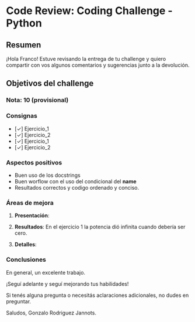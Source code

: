 # **Code Review: Coding Challenge - Python**

## Resumen

¡Hola Franco! Estuve revisando la entrega de tu challenge y quiero compartir con vos algunos comentarios y sugerencias junto a la devolución.

## Objetivos del challenge

### Nota: 10 (provisional)


### Consignas

- [✓] Ejercicio_1
- [✓] Ejercicio_2 
- [✓] Ejercicio_1
- [✓] Ejercicio_2  

### Aspectos positivos

- Buen uso de los docstrings
- Buen worflow con el uso del condicional del __name__
- Resultados correctos y codigo ordenado y conciso.

### Áreas de mejora

1. **Presentación**: 
 

2. **Resultados**: En el ejercicio 1 la potencia dió infinita cuando debería ser cero.


3. **Detalles**:


### Conclusiones

En general, un excelente trabajo.

¡Seguí adelante y seguí mejorando tus habilidades!

Si tenés alguna pregunta o necesitás aclaraciones adicionales, no dudes en preguntar.

Saludos,
Gonzalo Rodriguez Jannots.